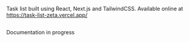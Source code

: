 Task list built using React, Next.js and TailwindCSS. Available online at https://task-list-zeta.vercel.app/

##
Documentation in progress
